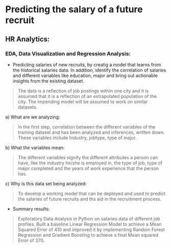 # Predicting the salary of a future recruit
## HR Analytics:
### EDA, Data Visualization and Regression Analysis:

- Predicting salaries of new recruits, by creatig a model that learns from the historical salaries data. In addition, identify the correlation of salaries and different variables like education, major and bring out actionable insights from the existing dataset.

>The data is a reflection of job postings within one city and it is assumed that it is a reflection of an extrapolated population of the city. The impending model will be assumed to work on similar datasets.


a) What are we analyzing:

>In the first step, correlation between the different variables of the training dataset and has been analyzed and inferences, written down. These variables include Industry, jobtype, type of major.

b) What the variables mean:

>The different variables signify the different attributes a person can have, like the industry he/she is employed in, the type of job, type of major completed and the years of work experience that the person has.

c) Why is this data set being analyzed:

>To develop a working model that can be deployed and used to predict the salaries of future recruits and ths aid in the recruitment process.

- Summary results:
>Exploratory Data Analysis in Python on salaries data of different job profiles. Built a baseline Linear Regression Model to achieve a Mean Squared Error of 410 and improved it by implementing Random Forest Regression and Gradient Boosting to achieve a final Mean squared Error of 370.
